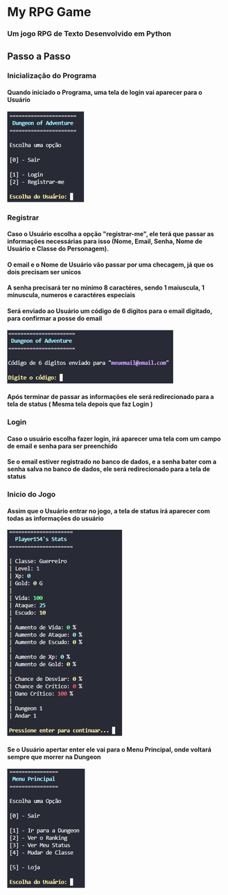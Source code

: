 # My RPG Game

### Um jogo RPG de Texto Desenvolvido em Python

## Passo a Passo

### Inicialização do Programa

#### Quando iniciado o Programa, uma tela de login vai aparecer para o Usuário

![alt text](https://github.com/caiorodri/text-rpg-game/blob/main/git_images/imagem_login.png)

### Registrar

#### Caso o Usuário escolha a opção "registrar-me", ele terá que passar as informações necessárias para isso (Nome, Email, Senha, Nome de Usuário e Classe do Personagem).

#### O email e o Nome de Usuário vão passar por uma checagem, já que os dois precisam ser unicos

#### A senha precisará ter no minimo 8 caractéres, sendo 1 maiuscula, 1 minuscula, numeros e caractéres especiais

#### Será enviado ao Usuário um código de 6 digitos para o email digitado, para confirmar a posse do email

![alt text](https://github.com/caiorodri/text-rpg-game/blob/main/git_images/imagem_confirmacao_email.png)

#### Após terminar de passar as informações ele será redirecionado para a tela de status ( Mesma tela depois que faz Login )

### Login

#### Caso o usuário escolha fazer login, irá aparecer uma tela com um campo de email e senha para ser preenchido

#### Se o email estiver registrado no banco de dados, e a senha bater com a senha salva no banco de dados, ele será redirecionado para a tela de status

### Inicio do Jogo

#### Assim que o Usuário entrar no jogo, a tela de status irá aparecer com todas as informações do usuário

![alt text](https://github.com/caiorodri/text-rpg-game/blob/main/git_images/imagem_status.png)

#### Se o Usuário apertar enter ele vai para o Menu Principal, onde voltará sempre que morrer na Dungeon

![alt text](https://github.com/caiorodri/text-rpg-game/blob/main/git_images/imagem_menu.png)



